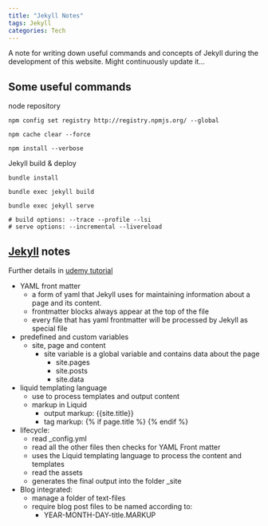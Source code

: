 ```yaml
---
title: "Jekyll Notes"
tags: Jekyll
categories: Tech
---
```


A note for writing down useful commands and concepts of Jekyll during the development of this website. Might continuously update it...

## Some useful commands

node repository
```console
npm config set registry http://registry.npmjs.org/ --global

npm cache clear --force

npm install --verbose
```

Jekyll build & deploy
```console
bundle install

bundle exec jekyll build 

bundle exec jekyll serve

# build options: --trace --profile --lsi
# serve options: --incremental --livereload
```



## [Jekyll][jekyll] notes

Further details in [udemy tutorial](https://www.udemy.com/course/static-website-generator-fast-secure-sites-blogs-with-jekyll/)
 - YAML front matter
   - a form of yaml that Jekyll uses for maintaining information about a page and its content.
   - frontmatter blocks always appear at the top of the file
   - every file that has yaml frontmatter will be processed by Jekyll as special file
 - predefined and custom variables
   - site, page and content
     - site variable is a global variable and contains data about the page
       - site.pages
       - site.posts
       - site.data
 - liquid templating language
   - use to process templates and output content
   - markup in Liquid 
     - output markup: {{site.title}}
     - tag markup: {% if page.title %} {% endif %}
 - lifecycle:
   - read _config.yml
   - read all the other files then checks for YAML Front matter
   - uses the Liquid templating language to process the content and templates
   - read the assets
   - generates the final output into the folder _site
 - Blog integrated:
   - manage a folder of text-files
   - require blog post files to be named according to:
     - YEAR-MONTH-DAY-title.MARKUP


[jekyll]: https://jekyllrb.com/docs/

[tutorial]: https://www.udemy.com/course/static-website-generator-fast-secure-sites-blogs-with-jekyll/

